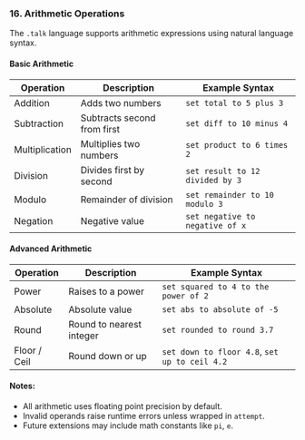 ### 16. Arithmetic Operations

The `.talk` language supports arithmetic expressions using natural language syntax.

#### Basic Arithmetic

| Operation       | Description                     | Example Syntax                          |
|----------------|---------------------------------|------------------------------------------|
| Addition        | Adds two numbers                | `set total to 5 plus 3`                  |
| Subtraction     | Subtracts second from first     | `set diff to 10 minus 4`                 |
| Multiplication  | Multiplies two numbers          | `set product to 6 times 2`               |
| Division        | Divides first by second         | `set result to 12 divided by 3`          |
| Modulo          | Remainder of division           | `set remainder to 10 modulo 3`           |
| Negation        | Negative value                  | `set negative to negative of x`          |

#### Advanced Arithmetic

| Operation       | Description                     | Example Syntax                          |
|----------------|----------------------------------|------------------------------------------|
| Power           | Raises to a power               | `set squared to 4 to the power of 2`     |
| Absolute        | Absolute value                  | `set abs to absolute of -5`              |
| Round           | Round to nearest integer        | `set rounded to round 3.7`               |
| Floor / Ceil    | Round down or up                | `set down to floor 4.8`, `set up to ceil 4.2` |

#### Notes:
- All arithmetic uses floating point precision by default.
- Invalid operands raise runtime errors unless wrapped in `attempt`.
- Future extensions may include math constants like `pi`, `e`.
```
